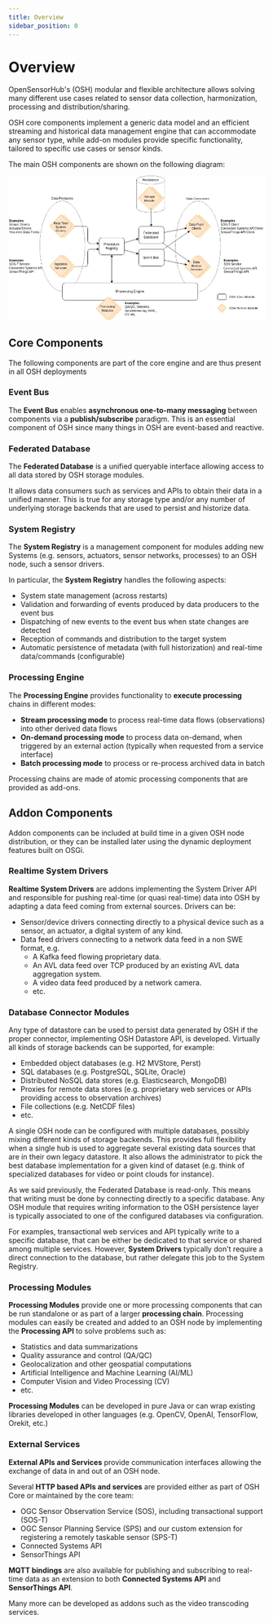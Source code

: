 ```yaml
---
title: Overview
sidebar_position: 0
---
```

# Overview

OpenSensorHub's (OSH) modular and flexible architecture allows solving many different use cases related to sensor data collection, harmonization, processing and distribution/sharing.

OSH core components implement a generic data model and an efficient streaming and historical data management engine that can accommodate any sensor type, 
while add-on modules provide specific functionality, tailored to specific use cases or sensor kinds.

The main OSH components are shown on the following diagram:

![architecture diagram](../../assets/osh/diagrams/architecture.png)

## Core Components
The following components are part of the core engine and are thus present in all OSH deployments
### Event Bus
The **Event Bus** enables **asynchronous one-to-many messaging** between components via a **publish/subscribe** paradigm. 
This is an essential component of OSH since many things in OSH are event-based and reactive.
### Federated Database
The **Federated Database** is a unified queryable interface allowing access to all data stored by OSH storage modules.

It allows data consumers such as services and APIs to obtain their data in a unified manner. 
This is true for any storage type and/or any number of underlying storage backends that are used to persist and historize data.
### System Registry
The **System Registry** is a management component for modules adding new Systems 
(e.g. sensors, actuators, sensor networks, processes) to an OSH node, such a sensor drivers.

In particular, the **System Registry** handles the following aspects:

- System state management (across restarts)
- Validation and forwarding of events produced by data producers to the event bus
- Dispatching of new events to the event bus when state changes are detected
- Reception of commands and distribution to the target system
- Automatic persistence of metadata (with full historization) and real-time data/commands (configurable)
### Processing Engine
The **Processing Engine** provides functionality to **execute processing** chains in different modes:

- **Stream processing mode** to process real-time data flows (observations) into other derived data flows
- **On-demand processing mode** to process data on-demand, when triggered by an external action (typically when requested from a service interface)
- **Batch processing mode** to process or re-process archived data in batch

Processing chains are made of atomic processing components that are provided as add-ons.
## Addon Components
Addon components can be included at build time in a given OSH node distribution, or they can be installed later using the dynamic deployment features built on OSGi.
### Realtime System Drivers
**Realtime System Drivers** are addons implementing the System Driver API and responsible for pushing real-time (or quasi real-time) data into OSH by adapting a data feed coming from external sources. 
Drivers can be:

- Sensor/device drivers connecting directly to a physical device such as a sensor, an actuator, a digital system of any kind.
- Data feed drivers connecting to a network data feed in a non SWE format, e.g.
  - A Kafka feed flowing proprietary data.
  - An AVL data feed over TCP produced by an existing AVL data aggregation system.
  - A video data feed produced by a network camera.
  - etc.
### Database Connector Modules
Any type of datastore can be used to persist data generated by OSH if the proper connector, implementing OSH Datastore API, is developed. 
Virtually all kinds of storage backends can be supported, for example:

- Embedded object databases (e.g. H2 MVStore, Perst)
- SQL databases (e.g. PostgreSQL, SQLite, Oracle)
- Distributed NoSQL data stores (e.g. Elasticsearch, MongoDB)
- Proxies for remote data stores (e.g. proprietary web services or APIs providing access to observation archives)
- File collections (e.g. NetCDF files)
- etc.

A single OSH node can be configured with multiple databases, possibly mixing different kinds of storage backends. 
This provides full flexibility when a single hub is used to aggregate several existing data sources that are in their own legacy datastore. 
It also allows the administrator to pick the best database implementation for a given kind of dataset (e.g. think of specialized databases for video or point clouds for instance).

As we said previously, the Federated Database is read-only. This means that writing must be done by connecting directly to a specific database. 
Any OSH module that requires writing information to the OSH persistence layer is typically associated to one of the configured databases via configuration.

For examples, transactional web services and API typically write to a specific database, that can be either be dedicated to that service or shared among multiple services. 
However, **System Drivers** typically don't require a direct connection to the database, but rather delegate this job to the System Registry.
### Processing Modules
**Processing Modules** provide one or more processing components that can be run standalone or as part of a larger **processing chain**. 
Processing modules can easily be created and added to an OSH node by implementing the **Processing API** to solve problems such as:

- Statistics and data summarizations
- Quality assurance and control (QA/QC)
- Geolocalization and other geospatial computations
- Artificial Intelligence and Machine Learning (AI/ML)
- Computer Vision and Video Processing (CV)
- etc.

**Processing Modules** can be developed in pure Java or can wrap existing libraries developed in other languages (e.g. OpenCV, OpenAI, TensorFlow, Orekit, etc.)

### External Services
**External APIs and Services** provide communication interfaces allowing the exchange of data in and out of an OSH node.

Several **HTTP based APIs and services** are provided either as part of OSH Core or maintained by the core team:

- OGC Sensor Observation Service (SOS), including transactional support (SOS-T)
- OGC Sensor Planning Service (SPS) and our custom extension for registering a remotely taskable sensor (SPS-T)
- Connected Systems API
- SensorThings API

**MQTT bindings** are also available for publishing and subscribing to real-time data as an extension to both **Connected Systems API** and **SensorThings API**.

Many more can be developed as addons such as the video transcoding services.